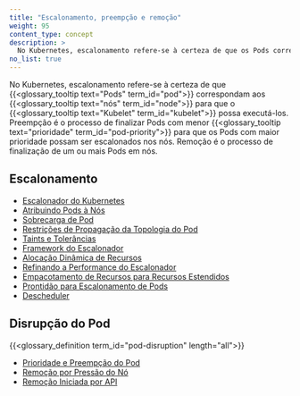 ```yaml
---
title: "Escalonamento, preempção e remoção"
weight: 95
content_type: concept
description: >
  No Kubernetes, escalonamento refere-se à certeza de que os Pods correspondam aos nós para que o kubelet possa executá-los. Preempção é o processo de finalizar Pods com menor prioridade, para que os Pods com maior prioridade possam ser escalonados nos nós. Remoção é o processo de finalização proativa de um ou mais Pods em nós com poucos recursos.
no_list: true
---
```


No Kubernetes, escalonamento refere-se à certeza de que {{<glossary_tooltip text="Pods" term_id="pod">}}
correspondam aos {{<glossary_tooltip text="nós" term_id="node">}} para que o
{{<glossary_tooltip text="Kubelet" term_id="kubelet">}} possa executá-los. Preempção é o processo de finalizar Pods com menor {{<glossary_tooltip text="prioridade" term_id="pod-priority">}}
para que os Pods com maior prioridade possam ser escalonados nos nós. Remoção é o processo de finalização de um ou mais Pods em nós.

## Escalonamento

- [Escalonador do Kubernetes](/pt-br/docs/concepts/scheduling-eviction/kube-scheduler/)
- [Atribuindo Pods à Nós](/docs/concepts/scheduling-eviction/assign-pod-node/)
- [Sobrecarga de Pod](/pt-br/docs/concepts/scheduling-eviction/pod-overhead/)
- [Restrições de Propagação da Topologia do Pod](/docs/concepts/scheduling-eviction/topology-spread-constraints/)
- [Taints e Tolerâncias](/pt-br/docs/concepts/scheduling-eviction/taint-and-toleration/)
- [Framework do Escalonador](/docs/concepts/scheduling-eviction/scheduling-framework)
- [Alocação Dinâmica de Recursos](/docs/concepts/scheduling-eviction/dynamic-resource-allocation)
- [Refinando a Performance do Escalonador](/docs/concepts/scheduling-eviction/scheduler-perf-tuning/)
- [Empacotamento de Recursos para Recursos Estendidos](/docs/concepts/scheduling-eviction/resource-bin-packing/)
- [Prontidão para Escalonamento de Pods](/docs/concepts/scheduling-eviction/pod-scheduling-readiness/)
- [Descheduler](https://github.com/kubernetes-sigs/descheduler#descheduler-for-kubernetes)

## Disrupção do Pod

{{<glossary_definition term_id="pod-disruption" length="all">}}

- [Prioridade e Preempção do Pod](/docs/concepts/scheduling-eviction/pod-priority-preemption/)
- [Remoção por Pressão do Nó](/docs/concepts/scheduling-eviction/node-pressure-eviction/)
- [Remoção Iniciada por API](/docs/concepts/scheduling-eviction/api-eviction/)
